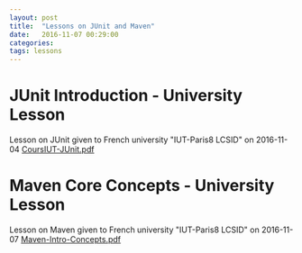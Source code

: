 ```yaml
---
layout: post
title:  "Lessons on JUnit and Maven"
date:   2016-11-07 00:29:00
categories: 
tags: lessons
---
```


<h1>JUnit Introduction - University Lesson</h1>

Lesson on JUnit given to French university "IUT-Paris8 LCSID" on 2016-11-04
<A href="docs/CoursIUT-JUnit.pdf">CoursIUT-JUnit.pdf</A>


<h1>Maven Core Concepts - University Lesson</h1>

Lesson on Maven given to French university "IUT-Paris8 LCSID" on 2016-11-07
<A href="docs/Maven-Intro-Concepts.pdf">Maven-Intro-Concepts.pdf</A>




